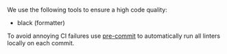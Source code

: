 We use the following tools to ensure a high code quality:
- black (formatter)

To avoid annoying CI failures use [pre-commit](https://pre-commit.com/) to automatically run all linters locally on each commit.
